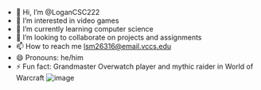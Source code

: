 - 👋 Hi, I’m @LoganCSC222
- 👀 I’m interested in video games
- 🌱 I’m currently learning computer science
- 💞️ I’m looking to collaborate on projects and assignments
- 📫 How to reach me lsm26316@email.vccs.edu
- 😄 Pronouns: he/him
- ⚡ Fun fact: Grandmaster Overwatch player and mythic raider in World of Warcraft
![image](https://github.com/LoganCSC222/LoganCSC222/assets/165182863/a6fada45-1ea2-48dd-93f9-1e64aa02da04)

<!---
LoganCSC222/LoganCSC222 is a ✨ special ✨ repository because its `README.md` (this file) appears on your GitHub profile.
You can click the Preview link to take a look at your changes.
--->
